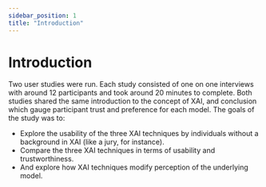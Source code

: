 ```yaml
---
sidebar_position: 1
title: "Introduction"
---
```


# Introduction

Two user studies were run. Each study consisted of one on one interviews with around 12 participants and took around 20 minutes to complete. Both studies shared the same introduction to the concept of XAI, and conclusion which gauge participant trust and preference for each model. The goals of the study was to:
- Explore the usability of the three XAI techniques by individuals without a background in XAI (like a jury, for instance).
- Compare the three XAI techniques in terms of usability and trustworthiness.
- And explore how XAI techniques modify perception of the underlying model.
